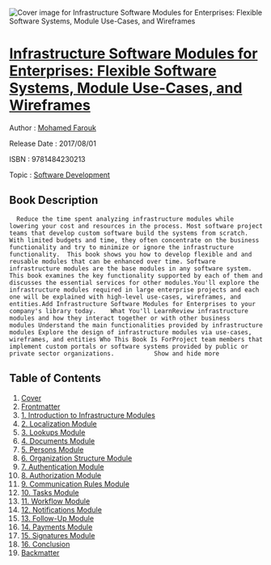 ![Cover image for Infrastructure Software Modules for Enterprises: Flexible Software Systems, Module Use-Cases, and Wireframes](https://imgdetail.ebookreading.net/cover/cover/20200215/EB9781484230213.jpg)

[Infrastructure Software Modules for Enterprises: Flexible Software Systems, Module Use-Cases, and Wireframes](https://ebookreading.net/view/book/Infrastructure+Software+Modules+for+Enterprises%3A+Flexible+Software+Systems%2C+Module+Use-Cases%2C+and+Wireframes-EB9781484230213_1.html "Infrastructure Software Modules for Enterprises: Flexible Software Systems, Module Use-Cases, and Wireframes")
====================================================================================================================

Author : [Mohamed Farouk](https://ebookreading.net/search/author/Mohamed+Farouk)

Release Date : 2017/08/01

ISBN : 9781484230213

Topic : [Software Development](https://ebookreading.net/search/category/software-development)

Book Description
-----------------

      Reduce the time spent analyzing infrastructure modules while lowering your cost and resources in the process. Most software project teams that develop custom software build the systems from scratch. With limited budgets and time, they often concentrate on the business functionality and try to minimize or ignore the infrastructure functionality.  This book shows you how to develop flexible and and reusable modules that can be enhanced over time. Software infrastructure modules are the base modules in any software system. This book examines the key functionality supported by each of them and discusses the essential services for other modules.You'll explore the infrastructure modules required in large enterprise projects and each one will be explained with high-level use-cases, wireframes, and entities.Add Infrastructure Software Modules for Enterprises to your company's library today.    What You'll LearnReview infrastructure modules and how they interact together or with other business modules Understand the main functionalities provided by infrastructure modules Explore the design of infrastructure modules via use-cases, wireframes, and entities Who This Book Is ForProject team members that implement custom portals or software systems provided by public or private sector organizations.           Show and hide more                
Table of Contents
-----------------

1. [Cover](https://ebookreading.net/view/book/Infrastructure+Software+Modules+for+Enterprises%3A+Flexible+Software+Systems%2C+Module+Use-Cases%2C+and+Wireframes-EB9781484230213_1.html)
1. [Frontmatter](https://ebookreading.net/view/book/Infrastructure+Software+Modules+for+Enterprises%3A+Flexible+Software+Systems%2C+Module+Use-Cases%2C+and+Wireframes-EB9781484230213_2.html)
1. [1. Introduction to Infrastructure Modules](https://ebookreading.net/view/book/Infrastructure+Software+Modules+for+Enterprises%3A+Flexible+Software+Systems%2C+Module+Use-Cases%2C+and+Wireframes-EB9781484230213_3.html)
1. [2. Localization Module](https://ebookreading.net/view/book/Infrastructure+Software+Modules+for+Enterprises%3A+Flexible+Software+Systems%2C+Module+Use-Cases%2C+and+Wireframes-EB9781484230213_4.html)
1. [3. Lookups Module](https://ebookreading.net/view/book/Infrastructure+Software+Modules+for+Enterprises%3A+Flexible+Software+Systems%2C+Module+Use-Cases%2C+and+Wireframes-EB9781484230213_5.html)
1. [4. Documents Module](https://ebookreading.net/view/book/Infrastructure+Software+Modules+for+Enterprises%3A+Flexible+Software+Systems%2C+Module+Use-Cases%2C+and+Wireframes-EB9781484230213_6.html)
1. [5. Persons Module](https://ebookreading.net/view/book/Infrastructure+Software+Modules+for+Enterprises%3A+Flexible+Software+Systems%2C+Module+Use-Cases%2C+and+Wireframes-EB9781484230213_7.html)
1. [6. Organization Structure Module](https://ebookreading.net/view/book/Infrastructure+Software+Modules+for+Enterprises%3A+Flexible+Software+Systems%2C+Module+Use-Cases%2C+and+Wireframes-EB9781484230213_8.html)
1. [7. Authentication Module](https://ebookreading.net/view/book/Infrastructure+Software+Modules+for+Enterprises%3A+Flexible+Software+Systems%2C+Module+Use-Cases%2C+and+Wireframes-EB9781484230213_9.html)
1. [8. Authorization Module](https://ebookreading.net/view/book/Infrastructure+Software+Modules+for+Enterprises%3A+Flexible+Software+Systems%2C+Module+Use-Cases%2C+and+Wireframes-EB9781484230213_10.html)
1. [9. Communication Rules Module](https://ebookreading.net/view/book/Infrastructure+Software+Modules+for+Enterprises%3A+Flexible+Software+Systems%2C+Module+Use-Cases%2C+and+Wireframes-EB9781484230213_11.html)
1. [10. Tasks Module](https://ebookreading.net/view/book/Infrastructure+Software+Modules+for+Enterprises%3A+Flexible+Software+Systems%2C+Module+Use-Cases%2C+and+Wireframes-EB9781484230213_12.html)
1. [11. Workflow Module](https://ebookreading.net/view/book/Infrastructure+Software+Modules+for+Enterprises%3A+Flexible+Software+Systems%2C+Module+Use-Cases%2C+and+Wireframes-EB9781484230213_13.html)
1. [12. Notifications Module](https://ebookreading.net/view/book/Infrastructure+Software+Modules+for+Enterprises%3A+Flexible+Software+Systems%2C+Module+Use-Cases%2C+and+Wireframes-EB9781484230213_14.html)
1. [13. Follow-Up Module](https://ebookreading.net/view/book/Infrastructure+Software+Modules+for+Enterprises%3A+Flexible+Software+Systems%2C+Module+Use-Cases%2C+and+Wireframes-EB9781484230213_15.html)
1. [14. Payments Module](https://ebookreading.net/view/book/Infrastructure+Software+Modules+for+Enterprises%3A+Flexible+Software+Systems%2C+Module+Use-Cases%2C+and+Wireframes-EB9781484230213_16.html)
1. [15. Signatures Module](https://ebookreading.net/view/book/Infrastructure+Software+Modules+for+Enterprises%3A+Flexible+Software+Systems%2C+Module+Use-Cases%2C+and+Wireframes-EB9781484230213_17.html)
1. [16. Conclusion](https://ebookreading.net/view/book/Infrastructure+Software+Modules+for+Enterprises%3A+Flexible+Software+Systems%2C+Module+Use-Cases%2C+and+Wireframes-EB9781484230213_18.html)
1. [Backmatter](https://ebookreading.net/view/book/Infrastructure+Software+Modules+for+Enterprises%3A+Flexible+Software+Systems%2C+Module+Use-Cases%2C+and+Wireframes-EB9781484230213_19.html)

